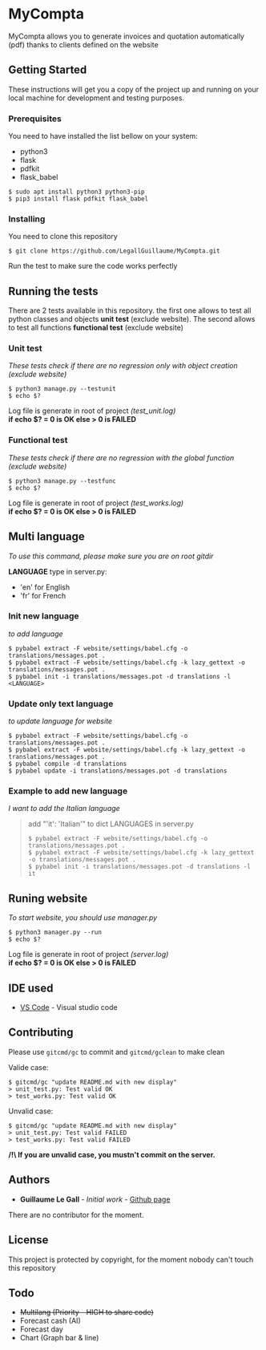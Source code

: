 # MyCompta

MyCompta allows you to generate invoices and quotation automatically (pdf) thanks to clients defined on the website

## Getting Started

These instructions will get you a copy of the project up and running on your local machine for development and testing purposes.

### Prerequisites

You need to have installed the list bellow on your system:
- python3
- flask
- pdfkit
- flask_babel

```
$ sudo apt install python3 python3-pip
$ pip3 install flask pdfkit flask_babel
```

### Installing

You need to clone this repository

```
$ git clone https://github.com/LegallGuillaume/MyCompta.git
```

Run the test to make sure the code works perfectly

## Running the tests 

There are 2 tests available in this repository.
the first one allows to test all python classes and objects **unit test** (exclude website). The second allows to test all functions **functional test** (exclude website)

### Unit test
*These tests check if there are no regression only with object creation (exclude website)*

```
$ python3 manage.py --testunit
$ echo $?
```
Log file is generate in root of project *(test_unit.log)* \
**if echo $? = 0 is OK else > 0 is FAILED**

### Functional test
*These tests check if there are no regression with the global function (exclude website)*

```
$ python3 manage.py --testfunc
$ echo $?
```
Log file is generate in root of project *(test_works.log)* \
**if echo $? = 0 is OK else > 0 is FAILED**

## Multi language
*To use this command, please make sure you are on root gitdir*

**LANGUAGE** type in server.py:
- 'en' for English
- 'fr' for French

### Init new language
*to add language*
```
$ pybabel extract -F website/settings/babel.cfg -o translations/messages.pot .
$ pybabel extract -F website/settings/babel.cfg -k lazy_gettext -o translations/messages.pot .
$ pybabel init -i translations/messages.pot -d translations -l <LANGUAGE>
```

### Update only text language
*to update language for website*
```
$ pybabel extract -F website/settings/babel.cfg -o translations/messages.pot .
$ pybabel extract -F website/settings/babel.cfg -k lazy_gettext -o translations/messages.pot .
$ pybabel compile -d translations
$ pybabel update -i translations/messages.pot -d translations
```

### Example to add new language
*I want to add the Italian language*

> add "'it': 'Italian'" to dict LANGUAGES in server.py
> ```
> $ pybabel extract -F website/settings/babel.cfg -o translations/messages.pot .
> $ pybabel extract -F website/settings/babel.cfg -k lazy_gettext -o translations/messages.pot .
> $ pybabel init -i translations/messages.pot -d translations -l it
> ```


## Runing website
*To start website, you should use manager.py*

```
$ python3 manager.py --run
$ echo $?
```
Log file is generate in root of project *(server.log)*\
**if echo $? = 0 is OK else > 0 is FAILED**

## IDE used

* [VS Code](https://code.visualstudio.com/) - Visual studio code

## Contributing

Please use `gitcmd/gc` to commit and `gitcmd/gclean` to make clean

Valide case:
```
$ gitcmd/gc "update README.md with new display"
> unit_test.py: Test valid OK
> test_works.py: Test valid OK
```

Unvalid case:
```
$ gitcmd/gc "update README.md with new display"
> unit_test.py: Test valid FAILED
> test_works.py: Test valid FAILED
```

**/!\\ If you are unvalid case, you mustn't commit on the server.**

## Authors

* **Guillaume Le Gall** - *Initial work* - [Github page](https://github.com/LegallGuillaume)

There are no contributor for the moment.

## License

This project is protected by copyright, for the moment nobody can't touch this repository

## Todo
* ~~Multilang (Priority - HIGH to share code)~~
* Forecast cash (AI)
* Forecast day
* Chart (Graph bar & line)
